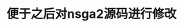 <!--
 * @Author: gongweijing 876887913@qq.com
 * @Date: 2023-12-20 21:39:02
 * @LastEditors: gongweijing 876887913@qq.com
 * @LastEditTime: 2023-12-20 21:39:28
 * @FilePath: /root/genetic/combine_nsga2/readme.md
 * @Description: 这是默认设置,请设置`customMade`, 打开koroFileHeader查看配置 进行设置: https://github.com/OBKoro1/koro1FileHeader/wiki/%E9%85%8D%E7%BD%AE
-->
# 便于之后对nsga2源码进行修改